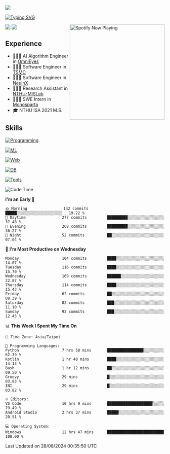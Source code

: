 ![](https://komarev.com/ghpvc/?username=peter0512lee&color=ff69b4)

[![Typing SVG](https://readme-typing-svg.herokuapp.com?color=F742BA&size=20&lines=Hi!+I'm+JYL)](https://git.io/typing-svg)

[<img src="https://spotify-now-playing.peter0512lee.vercel.app/api/spotify-playing" alt="Spotify Now Playing" width="300" align="right" />](https://open.spotify.com/user/21iyoswqgnkoe7peuesmqnhgy)

![](https://leetcard.jacoblin.cool/peter0512lee?theme=dark)
![](https://github-readme-activity-graph.vercel.app/graph?username=peter0512lee&theme=github)

## Experience
- 🧑🏻‍💻 AI Algorithm Engineer in [OmniEyes](https://www.theomnieyes.com/)
- 🧑🏻‍💻 Software Engineer in [TSMC](https://www.tsmc.com/)
- 🧑🏻‍💻 Software Engineer in [NeuinX](https://neuinx.com/)
- 🧑🏻‍💻 Research Assistant in [NTHU-MISLab](https://mislab.cs.nthu.edu.tw/)
- 🧑🏻‍💻 SWE Intern in [Monosparta](https://monosparta.org/)
- 🎓 NTHU ISA 2021 M.S.

## Skills
[![Programming](https://skillicons.dev/icons?i=py,kotlin,js)](https://skillicons.dev)

[![ML](https://skillicons.dev/icons?i=pytorch,opencv,sklearn)](https://skillicons.dev)

[![Web](https://skillicons.dev/icons?i=html,css,react,tailwind,nodejs,vite)](https://skillicons.dev)

[![DB](https://skillicons.dev/icons?i=firebase,sqlite,mysql,mongodb)](https://skillicons.dev)

[![Tools](https://skillicons.dev/icons?i=git,github,githubactions,vercel,docker,kubernetes,vscode,postman,anaconda,androidstudio)](https://skillicons.dev)

<!--
<table><tr><td valign="top" width="50%">

<img src="https://github-readme-stats-sigma-five.vercel.app/api?username=peter0512lee&hide_border=true&show_icons=true&locale=en&layout=compact&theme=dracula" align="left" style="width: 100%" />

</td><td valign="top" width="50%">

<img src="https://github-readme-stats-sigma-five.vercel.app/api/top-langs?username=peter0512lee&hide_border=true&show_icons=true&locale=en&layout=compact&theme=dracula" align="left" style="width: 100%" />

</td></tr></table>  
-->

<!--START_SECTION:waka-->
![Code Time](http://img.shields.io/badge/Code%20Time-1%2C243%20hrs%2015%20mins-blue)

**I'm an Early 🐤** 

```text
🌞 Morning                142 commits         █████░░░░░░░░░░░░░░░░░░░░   19.22 % 
🌆 Daytime                277 commits         █████████░░░░░░░░░░░░░░░░   37.48 % 
🌃 Evening                268 commits         █████████░░░░░░░░░░░░░░░░   36.27 % 
🌙 Night                  52 commits          ██░░░░░░░░░░░░░░░░░░░░░░░   07.04 % 
```
📅 **I'm Most Productive on Wednesday** 

```text
Monday                   104 commits         ████░░░░░░░░░░░░░░░░░░░░░   14.07 % 
Tuesday                  116 commits         ████░░░░░░░░░░░░░░░░░░░░░   15.70 % 
Wednesday                169 commits         ██████░░░░░░░░░░░░░░░░░░░   22.87 % 
Thursday                 114 commits         ████░░░░░░░░░░░░░░░░░░░░░   15.43 % 
Friday                   62 commits          ██░░░░░░░░░░░░░░░░░░░░░░░   08.39 % 
Saturday                 82 commits          ███░░░░░░░░░░░░░░░░░░░░░░   11.10 % 
Sunday                   92 commits          ███░░░░░░░░░░░░░░░░░░░░░░   12.45 % 
```


📊 **This Week I Spent My Time On** 

```text
🕑︎ Time Zone: Asia/Taipei

💬 Programming Languages: 
Python                   7 hrs 58 mins       ████████████████░░░░░░░░░   62.39 % 
Kotlin                   1 hr 48 mins        ████░░░░░░░░░░░░░░░░░░░░░   14.13 % 
Bash                     1 hr 12 mins        ██░░░░░░░░░░░░░░░░░░░░░░░   09.50 % 
Groovy                   29 mins             █░░░░░░░░░░░░░░░░░░░░░░░░   03.83 % 
INI                      29 mins             █░░░░░░░░░░░░░░░░░░░░░░░░   03.82 % 

🔥 Editors: 
VS Code                  10 hrs 9 mins       ████████████████████░░░░░   79.49 % 
Android Studio           2 hrs 37 mins       █████░░░░░░░░░░░░░░░░░░░░   20.51 % 

💻 Operating System: 
Windows                  12 hrs 47 mins      █████████████████████████   100.00 % 
```


 Last Updated on 28/08/2024 00:35:50 UTC
<!--END_SECTION:waka-->


<!--
**peter0512lee/peter0512lee** is a ✨ _special_ ✨ repository because its `README.md` (this file) appears on your GitHub profile.

